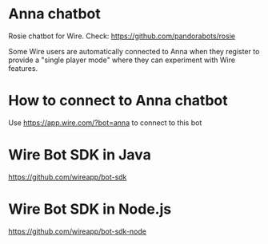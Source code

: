 # Anna chatbot
Rosie chatbot for Wire. Check: https://github.com/pandorabots/rosie

Some Wire users are automatically connected to Anna when they register to provide a "single player mode" where they can experiment with Wire features.

# How to connect to Anna chatbot
Use https://app.wire.com/?bot=anna to connect to this bot

# Wire Bot SDK in Java
https://github.com/wireapp/bot-sdk

# Wire Bot SDK in Node.js
https://github.com/wireapp/bot-sdk-node
